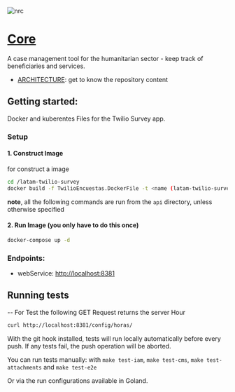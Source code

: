 ![nrc](https://user-images.githubusercontent.com/55964909/125176016-409c4e80-e19e-11eb-8ef1-8315dc6e3e34.jpg)

# [Core](https://nrc-no.github.io/core/)
A case management tool for the humanitarian sector - keep track of beneficiaries and services.

- [ARCHITECTURE](ARCHITECTURE.md): get to know the repository content

## Getting started:

Docker and kuberentes Files for the Twilio Survey app.

### Setup

#### 1. Construct Image

for construct a image
```bash
cd /latam-twilio-survey
docker build -f TwilioEncuestas.DockerFile -t <name (latam-twilio-survey)> .
```

**note**, all the following commands are run from the `api` directory, unless otherwise specified


#### 2. Run Image (you only have to do this once)

```bash
docker-compose up -d
```

### Endpoints:
 - webService: [http://localhost:8381](http://localhost:9000)
 

## Running tests

-- For Test the following GET Request returns the server Hour 
 ```bash
curl http://localhost:8381/config/horas/
 ```

With the git hook installed, tests will run locally automatically before every push. If any tests fail, the push operation will be aborted.

You can run tests manually: with `make test-iam`, `make test-cms`, `make test-attachments` and `make test-e2e`

Or via the run configurations available in Goland.

